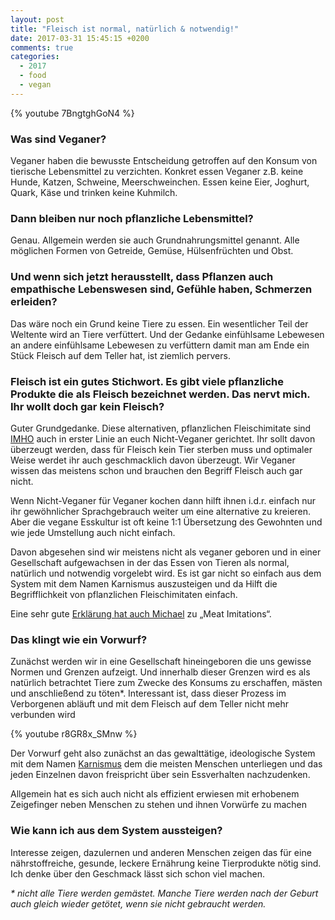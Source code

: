 ```yaml
---
layout: post
title: "Fleisch ist normal, natürlich & notwendig!"
date: 2017-03-31 15:45:15 +0200
comments: true
categories:
  - 2017
  - food
  - vegan
---
```

{% youtube 7BngtghGoN4 %}

### Was sind Veganer?

Veganer haben die bewusste Entscheidung getroffen auf den Konsum von
tierische Lebensmittel zu verzichten. Konkret essen Veganer z.B. keine
Hunde, Katzen, Schweine, Meerschweinchen. Essen keine Eier, Joghurt,
Quark, Käse und trinken keine Kuhmilch.

### Dann bleiben nur noch pflanzliche Lebensmittel?

Genau. Allgemein werden sie auch Grundnahrungsmittel genannt. Alle
möglichen Formen von Getreide, Gemüse, Hülsenfrüchten und Obst.

### Und wenn sich jetzt herausstellt, dass Pflanzen auch empathische  Lebenswesen sind, Gefühle haben, Schmerzen erleiden?

Das wäre noch ein Grund keine Tiere zu essen. Ein wesentlicher Teil
der Weltente wird an Tiere verfüttert. Und der Gedanke einfühlsame
Lebewesen an andere einfühlsame Lebewesen zu verfüttern damit man am
Ende ein Stück Fleisch auf dem Teller hat, ist ziemlich pervers.

### Fleisch ist ein gutes Stichwort. Es gibt viele pflanzliche Produkte die als Fleisch bezeichnet werden. Das nervt mich. Ihr wollt doch gar kein Fleisch?

Guter Grundgedanke. Diese alternativen, pflanzlichen Fleischimitate
sind [IMHO][imho] auch in erster Linie an euch Nicht-Veganer
gerichtet. Ihr sollt davon überzeugt werden, dass für Fleisch kein
Tier sterben muss und optimaler Weise werdet ihr auch geschmacklich
davon überzeugt. Wir Veganer wissen das meistens schon und brauchen
den Begriff Fleisch auch gar nicht.

Wenn Nicht-Veganer für Veganer kochen dann hilft ihnen i.d.r. einfach
nur ihr gewöhnlicher Sprachgebrauch weiter um eine alternative zu
kreieren. Aber die vegane Esskultur ist oft keine 1:1 Übersetzung
des Gewohnten und wie jede Umstellung auch nicht einfach.

Davon abgesehen sind wir meistens nicht als veganer geboren und in
einer Gesellschaft aufgewachsen in der das Essen von Tieren als
normal, natürlich und notwendig vorgelebt wird. Es ist gar nicht so
einfach aus dem System mit dem Namen Karnismus auszusteigen und da
Hilft die Begrifflichkeit von pflanzlichen Fleischimitaten einfach.

Eine sehr gute [Erklärung hat auch Michael][tgc] zu „Meat Imitations“.

### Das klingt wie ein Vorwurf?

Zunächst werden wir in eine Gesellschaft hineingeboren die uns gewisse
Normen und Grenzen aufzeigt. Und innerhalb dieser Grenzen wird es als
natürlich betrachtet Tiere zum Zwecke des Konsums zu erschaffen,
mästen und anschließend zu töten*. Interessant ist, dass dieser Prozess
im Verborgenen abläuft und mit dem Fleisch auf dem Teller nicht mehr
verbunden wird

{% youtube r8GR8x_SMnw %}

Der Vorwurf geht also zunächst an das gewalttätige, ideologische
System mit dem Namen [Karnismus][karnismus] dem die meisten Menschen unterliegen
und das jeden Einzelnen davon freispricht über sein Essverhalten
nachzudenken. 

Allgemein hat es sich auch nicht als effizient erwiesen mit erhobenem
Zeigefinger neben Menschen zu stehen und ihnen Vorwürfe zu machen

### Wie kann ich aus dem System aussteigen?

Interesse zeigen, dazulernen und anderen Menschen zeigen das für eine
nährstoffreiche, gesunde, leckere Ernährung keine Tierprodukte nötig
sind. Ich denke über den Geschmack lässt sich schon viel machen.

_* nicht alle Tiere werden gemästet. Manche Tiere werden nach der
Geburt auch gleich wieder getötet, wenn sie nicht gebraucht werden._

[imho]: https://de.wiktionary.org/wiki/in_my_humble_opinion
[tgc]: https://thegentlechef.com/why-create-meat-imitations/
[karnismus]: https://vebu.de/tiere-umwelt/karnismus-erkennen/
